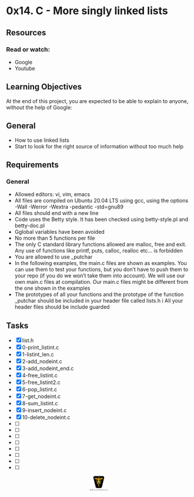 # 0x14. C - More singly linked lists

## Resources

### Read or watch:

- Google
- Youtube

## Learning Objectives

At the end of this project, you are expected to be able to explain to anyone, without the help of Google:

## General

- How to use linked lists
- Start to look for the right source of information without too much help

## Requirements

### General

- Allowed editors: vi, vim, emacs
- All files are compiled on Ubuntu 20.04 LTS using gcc, using the options -Wall -Werror -Wextra -pedantic -std=gnu89
- All files should end with a new line
- Code uses the Betty style. It has been checked using betty-style.pl and betty-doc.pl
- Gglobal variables have been avoided
- No more than 5 functions per file
- The only C standard library functions allowed are malloc, free and exit. Any use of functions like printf, puts, calloc, realloc etc… is forbidden
- You are allowed to use \_putchar
- In the following examples, the main.c files are shown as examples. You can use them to test your functions, but you don’t have to push them to your repo (if you do we won’t take them into account). We will use our own main.c files at compilation. Our main.c files might be different from the one shown in the examples
- The prototypes of all your functions and the prototype of the function \_putchar should be included in your header file called lists.h
  i All your header files should be include guarded

## Tasks

- [x] list.h
- [x] 0-print_listint.c
- [x] 1-listint_len.c
- [x] 2-add_nodeint.c
- [x] 3-add_nodeint_end.c
- [x] 4-free_listint.c
- [x] 5-free_listint2.c
- [x] 6-pop_listint.c
- [x] 7-get_nodeint.c
- [x] 8-sum_listint.c
- [x] 9-insert_nodeint.c
- [x] 10-delete_nodeint.c
- [ ]
- [ ]
- [ ]
- [ ]
- [ ]
- [ ]
- [ ]
- [ ]

<p align="center">
<img src="../images/roeHR-01.png" width=10% height=10%>
</p>
